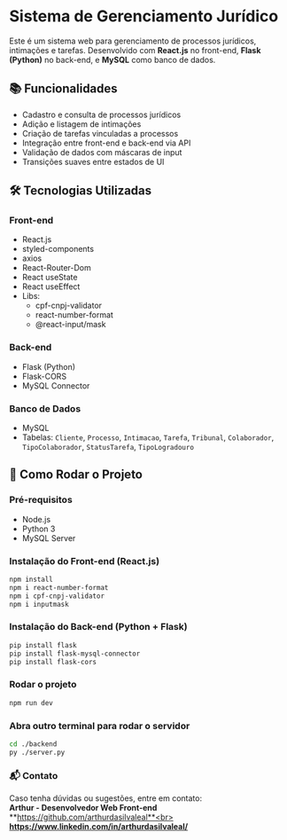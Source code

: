 # Sistema de Gerenciamento Jurídico

Este é um sistema web para gerenciamento de processos jurídicos, intimações e tarefas. Desenvolvido com **React.js** no front-end, **Flask (Python)** no back-end, e **MySQL** como banco de dados.

## 📚 Funcionalidades

- Cadastro e consulta de processos jurídicos
- Adição e listagem de intimações
- Criação de tarefas vinculadas a processos
- Integração entre front-end e back-end via API
- Validação de dados com máscaras de input
- Transições suaves entre estados de UI

## 🛠️ Tecnologias Utilizadas

### Front-end
- React.js
- styled-components
- axios
- React-Router-Dom
- React useState
- React useEffect
- Libs:
  - cpf-cnpj-validator
  - react-number-format
  - @react-input/mask

### Back-end
- Flask (Python)
- Flask-CORS
- MySQL Connector

### Banco de Dados
- MySQL
- Tabelas: `Cliente`, `Processo`, `Intimacao`, `Tarefa`, `Tribunal`, `Colaborador`, `TipoColaborador`, `StatusTarefa`, `TipoLogradouro` 

## 🚀 Como Rodar o Projeto

### Pré-requisitos
- Node.js
- Python 3
- MySQL Server

### Instalação do Front-end (React.js)

```bash
npm install
npm i react-number-format
npm i cpf-cnpj-validator
npm i inputmask
```

### Instalação do Back-end (Python + Flask)
```bash
pip install flask
pip install flask-mysql-connector
pip install flask-cors
```

### Rodar o projeto
```bash
npm run dev
```

### Abra outro terminal para rodar o servidor

```bash
cd ./backend
py ./server.py
```

### 📬 Contato
Caso tenha dúvidas ou sugestões, entre em contato:<br>
**Arthur - Desenvolvedor Web Front-end**<br>
**https://github.com/arthurdasilvaleal**<br>
**https://www.linkedin.com/in/arthurdasilvaleal/**